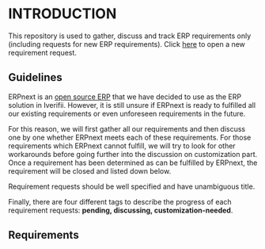 # INTRODUCTION

This repository is used to gather, discuss and track ERP requirements only (including requests for new ERP requirements). Click [here](https://github.com/IVERIFII/ERP-requirements/issues) to open a new requirement request.

## Guidelines

ERPnext is an [open source ERP](https://github.com/frappe/erpnext) that we have decided to use as the ERP solution in Iverifii. However, it is still unsure if ERPnext is ready to fulfilled all our existing requirements or even unforeseen requirements in the future.

For this reason, we will first gather all our requirements and then discuss one by one whether ERPnext meets each of these requirements. For those requirements which ERPnext cannot fulfill, we will try to look for other workarounds before going further into the discussion on customization part. Once a requirement has been determined as can be fulfilled by ERPnext, the requirement will be closed and listed down below.

Requirement requests should be well specified and have unambiguous title.

Finally, there are four different tags to describe the progress of each requirement requests: **pending, discussing, customization-needed**.

## Requirements


